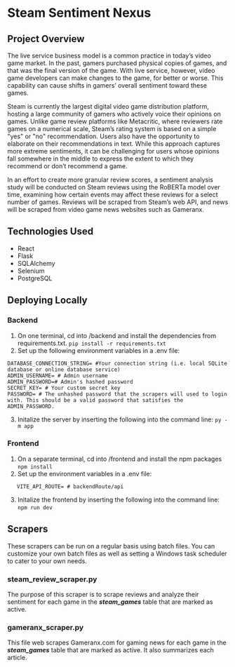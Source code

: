 # Steam Sentiment Nexus

## Project Overview

The live service business model is a common practice in today’s video game market. In the past, gamers purchased physical copies of games, and that was the final version of the game. With live service, however, video game developers can make changes to the game, for better or worse. This capability can cause shifts in gamers’ overall sentiment toward these games.

Steam is currently the largest digital video game distribution platform, hosting a large community of gamers who actively voice their opinions on games. Unlike game review platforms like Metacritic, where reviewers rate games on a numerical scale, Steam’s rating system is based on a simple "yes" or "no" recommendation. Users also have the opportunity to elaborate on their recommendations in text. While this approach captures more extreme sentiments, it can be challenging for users whose opinions fall somewhere in the middle to express the extent to which they recommend or don’t recommend a game.

In an effort to create more granular review scores, a sentiment analysis study will be conducted on Steam reviews using the RoBERTa model over time, examining how certain events may affect these reviews for a select number of games. Reviews will be scraped from Steam’s web API, and news will be scraped from video game news websites such as Gameranx.

## Technologies Used

- React
- Flask
- SQLAlchemy
- Selenium
- PostgreSQL

## Deploying Locally

### Backend

1. On one terminal, cd into /backend and install the dependencies from requirements.txt.
   `pip install -r requirements.txt`
2. Set up the following environment variables in a .env file:

```
DATABASE_CONNECTION_STRING= #Your connection string (i.e. local SQLite database or online database service)
ADMIN_USERNAME= # Admin username
ADMIN_PASSWORD=# Admin's hashed password
SECRET_KEY= # Your custom secret key
PASSWORD= # The unhashed password that the scrapers will used to login with. This should be a valid password that satisfies the ADMIN_PASSWORD.
```

3. Initalize the server by inserting the following into the command line:
   `py -m app`

### Frontend

1. On a separate terminal, cd into /frontend and install the npm packages
   `npm install`
2. Set up the environment variables in a .env file:

```
   VITE_API_ROUTE= # backendRoute/api
```

3. Initalize the frontend by inserting the following into the command line:
   `npm run dev`

## Scrapers

These scrapers can be run on a regular basis using batch files. You can customize your own batch files as well as setting a Windows task scheduler to cater to your own needs.

### steam_review_scraper.py

The purpose of this scraper is to scrape reviews and analyze their sentiment for each game in the **_steam_games_** table that are marked as active.

### gameranx_scraper.py

This file web scrapes Gameranx.com for gaming news for each game in the **_steam_games_** table that are marked as active. It also summarizes each article.
